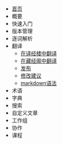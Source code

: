 * [首页](readme.md)
* 概要
* 快速入门
* 版本管理
* 逐词解析
* 翻译
	* [在译经楼中翻译](translation/work_in_studio.md)
	* [在藏经阁中翻译](translation/work_in_lib.md)  
	* [发布](translation/work_in_studio.md)
	* [修改建议](translation/pr.md)
	* [markdown语法](translation/markdown.md)
* 术语
* 字典
* 搜索
* 自定义文章
* 工作组
* 协作
* 课程